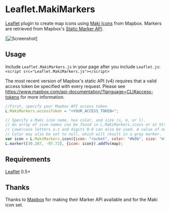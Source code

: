 # Leaflet.MakiMarkers

[Leaflet](http://www.leafletjs.com) plugin to create map icons using [Maki Icons](https://www.mapbox.com/maki/) from Mapbox. Markers are retrieved from Mapbox's [Static Marker API](https://www.mapbox.com/api-documentation/#retrieve-a-standalone-marker).

[![Screenshot](https://raw.github.com/jseppi/Leaflet.MakiMarkers/master/images/screenshot.png "Screenshot of MakiMarkers")]

## Usage

Include `Leaflet.MakiMarkers.js` in your page after you include `Leaflet.js`: `<script src="Leaflet.MakiMarkers.js"></script>`

The most recent version of Mapbox's static API (v4) requires that a valid access token be specified with every request. Please see https://www.mapbox.com/api-documentation/?language=CLI#access-tokens for more information.

```js
//First, specify your Mapbox API access token
L.MakiMarkers.accessToken = "<YOUR_ACCESS_TOKEN>";

// Specify a Maki icon name, hex color, and size (s, m, or l).
// An array of icon names can be found in L.MakiMarkers.icons or at https://www.mapbox.com/maki/
// Lowercase letters a-z and digits 0-9 can also be used. A value of null will result in no icon.
// Color may also be set to null, which will result in a gray marker.
var icon = L.MakiMarkers.icon({icon: "rocket", color: "#b0b", size: "m"});
L.marker([30.287, -97.72], {icon: icon}).addTo(map);
```

## Requirements

[Leaflet](http://www.leafletjs.com) 0.5+

## Thanks

Thanks to [Mapbox](http://www.mapbox.com) for making their Marker API available and for the Maki icon set.
